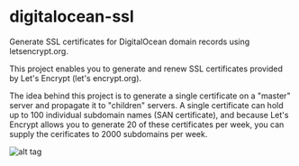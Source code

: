 # digitalocean-ssl
Generate SSL certificates for DigitalOcean domain records using letsencrypt.org.

This project enables you to generate and renew SSL certificates provided by Let's Encrypt (let's encrypt.org).

The idea behind this project is to generate a single certificate on a "master" server and propagate it to "children" servers. A single certificate can hold up to 100 individual subdomain names (SAN certificate), and because Let's Encrypt allows you to generate 20 of these certificates per week, you can supply the cerificates to 2000 subdomains per week.

![alt tag](https://igorsaric.github.io/images/cert.svg)
